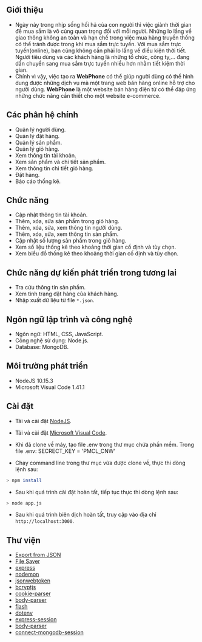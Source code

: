 

## Giới thiệu

* Ngày này trong nhịp sống hối hả của con người thì việc giành thời gian để mua sắm là vô cùng quan trọng đối với mỗi người. Những lo lắng về giao thông không an toàn và hạn chế trong việc mua hàng truyền thống có thể tránh được trong khi mua sắm trực tuyến. Với mua sắm trực tuyến(online), bạn cũng không cần phải lo lắng về điều kiện thời tiết. Người tiêu dùng và các khách hàng là những tổ chức, công ty,… đang dần chuyển sang mua sắm trực tuyến nhiều hơn nhằm tiết kiệm thời gian.
* Chính vì vậy, việc tạo ra **WebPhone** có thể giúp người dùng có thể hình dung được những dịch vụ mà một trang web bán hàng online hỗ trợ cho người dùng. **WebPhone** là một website bán hàng điện tử có thể đáp ứng những chức năng cần thiết cho một website e-commerce.


## Các phân hệ chính
*	Quản lý người dùng.
*	Quản lý đặt hàng.
*	Quản lý sản phẩm.
*	Quản lý giỏ hàng.
*   Xem thông tin tài khoản.
*	Xem sản phẩm và chi tiết sản phẩm.
*	Xem thông tin chi tiết giỏ hàng.
*	Đặt hàng.
*	Báo cáo thống kê.


  
## Chức năng
* Cập nhật thông tin tài khoản.
* Thêm, xóa, sửa sản phẩm trong giỏ hàng.
* Thêm, xóa, sửa, xem thông tin người dùng.
* Thêm, xóa, sửa, xem thông tin sản phẩm.
* Cập nhật số lượng sản phẩm trong giỏ hàng.
* Xem số liệu thống kê theo khoảng thời gian cố định và tùy chọn.
* Xem biểu đồ thống kê theo khoảng thời gian cố định và tùy chọn.

## Chức năng dự kiến phát triển trong tương lai
* Tra cứu thông tin sản phẩm.
* Xem tình trạng đặt hàng của khách hàng.
* Nhập xuất dữ liệu từ file `*.json`.

## Ngôn ngữ lập trình và công nghệ
* Ngôn ngữ: HTML, CSS, JavaScript.
* Công nghệ sử dụng: Node.js.
* Database: MongoDB.

## Môi trường phát triển
* NodeJS 10.15.3
* Microsoft Visual Code 1.41.1

## Cài đặt
* Tải và cài đặt [NodeJS](https://nodejs.org/en/).
* Tải và cài đặt [Microsoft Visual Code](https://code.visualstudio.com/).

* Khi đã clone về máy, tạo file .env trong thư mục chứa phần mềm. Trong file .env: SECRECT_KEY = 'PMCL_CNW'

* Chạy command line trong thư mục vừa được clone về, thực thi dòng lệnh sau:
```bash
> npm install
```
* Sau khi quá trình cài đặt hoàn tất, tiếp tục thực thi dòng lệnh sau:
```bash
> node app.js
```
* Sau khi quá trình biên dịch hoàn tất, truy cập vào địa chỉ `http://localhost:3000`.

## Thư viện
* [Export from JSON](https://www.npmjs.com/package/export-from-json)
* [File Saver](https://www.npmjs.com/package/file-saver)
* [express](https://www.npmjs.com/package/express)
* [nodemon](https://www.npmjs.com/package/nodemon)
* [jsonwebtoken](https://www.npmjs.com/package/jsonwebtoken)
* [bcryptjs](https://www.npmjs.com/package/bcryptjs)
* [cookie-parser](https://www.npmjs.com/package/cookie-parser)
* [body-parser](https://www.npmjs.com/package/body-parser)
* [flash](https://www.npmjs.com/package/flash)
* [dotenv](https://www.npmjs.com/package/dotenv)
* [express-session](https://www.npmjs.com/package/express-session)
* [body-parser](https://www.npmjs.com/package/body-parser)
* [connect-mongodb-session](https://www.npmjs.com/package/connect-mongodb-session)
